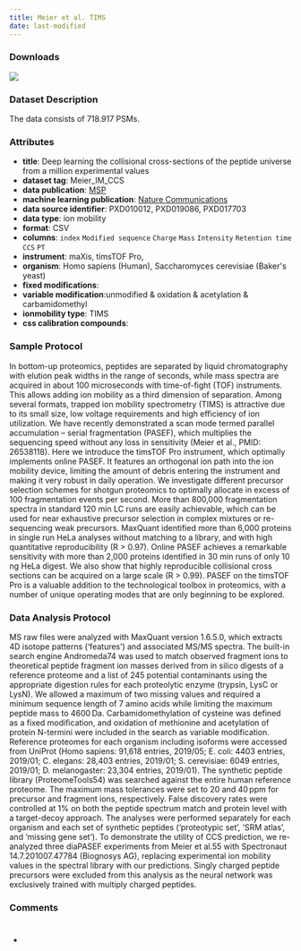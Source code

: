 ```yaml
---
title: Meier et al. TIMS
date: last-modified
---
```


### Downloads
[![](https://img.shields.io/badge/download-full%20dataset-008080?style=flat-square)](https://github.com/ProteomicsML/ProteomicsML/raw/main/datasets/ionmobility/Meier_IM_CCS/combined_sm.zip)

### Dataset Description
The data consists of 718.917 PSMs.

### Attributes
- **title**: Deep learning the collisional cross-sections of the peptide universe from a million experimental values
- **dataset tag**: Meier_IM_CCS
- **data publication**: [MSP](https://doi.org/10.1074/mcp.tir118.000900)
- **machine learning publication**: [Nature Communications](https://doi.org/10.1038/s41467-021-21352-8)
- **data source identifier**: PXD010012, PXD019086, PXD017703
- **data type**: ion mobility
- **format**: CSV
- **columns**: `index` `Modified sequence` `Charge` `Mass` `Intensity` `Retention time` `CCS` `PT`
- **instrument**: maXis, timsTOF Pro, 
- **organism**: Homo sapiens (Human), Saccharomyces cerevisiae (Baker's yeast)
- **fixed modifications**: <unknown>
- **variable modification**:unmodified & oxidation & acetylation & carbamidomethyl
- **ionmobility type**: TIMS
- **css calibration compounds**: <unknown>


### Sample Protocol
In bottom-up proteomics, peptides are separated by liquid chromatography with elution
peak widths in the range of seconds, while mass spectra are acquired in about 100 microseconds
with time-of-fight (TOF) instruments. This allows adding ion mobility as a third dimension of
separation. Among several formats, trapped ion mobility spectrometry (TIMS) is attractive due
to its small size, low voltage requirements and high efficiency of ion utilization. We have
recently demonstrated a scan mode termed parallel accumulation – serial fragmentation (PASEF),
which multiplies the sequencing speed without any loss in sensitivity (Meier et al., PMID:
26538118). Here we introduce the timsTOF Pro instrument, which optimally implements online
PASEF. It features an orthogonal ion path into the ion mobility device, limiting the amount
of debris entering the instrument and making it very robust in daily operation. We investigate
different precursor selection schemes for shotgun proteomics to optimally allocate in excess
of 100 fragmentation events per second. More than 800,000 fragmentation spectra in standard
120 min LC runs are easily achievable, which can be used for near exhaustive precursor selection
in complex mixtures or re-sequencing weak precursors. MaxQuant identified more than 6,000 proteins
in single run HeLa analyses without matching to a library, and with high quantitative reproducibility
(R > 0.97). Online PASEF achieves a remarkable sensitivity with more than 2,000 proteins identified
in 30 min runs of only 10 ng HeLa digest. We also show that highly reproducible collisional cross
sections can be acquired on a large scale (R > 0.99). PASEF on the timsTOF Pro is a valuable addition
to the technological toolbox in proteomics, with a number of unique operating modes that are only
beginning to be explored.

### Data Analysis Protocol
MS raw files were analyzed with MaxQuant version 1.6.5.0, which extracts 4D isotope patterns
(‘features’) and associated MS/MS spectra. The built-in search engine Andromeda74 was used
to match observed fragment ions to theoretical peptide fragment ion masses derived from in
silico digests of a reference proteome and a list of 245 potential contaminants using the
appropriate digestion rules for each proteolytic enzyme (trypsin, LysC or LysN). We allowed
a maximum of two missing values and required a minimum sequence length of 7 amino acids while
limiting the maximum peptide mass to 4600 Da. Carbamidomethylation of cysteine was defined as
a fixed modification, and oxidation of methionine and acetylation of protein N-termini were
included in the search as variable modification. Reference proteomes for each organism including
isoforms were accessed from UniProt (Homo sapiens: 91,618 entries, 2019/05; E. coli: 4403 entries,
2019/01; C. elegans: 28,403 entries, 2019/01; S. cerevisiae: 6049 entries, 2019/01; D. melanogaster:
23,304 entries, 2019/01). The synthetic peptide library (ProteomeTools54) was searched against
the entire human reference proteome. The maximum mass tolerances were set to 20 and 40 ppm for
precursor and fragment ions, respectively. False discovery rates were controlled at 1% on both
the peptide spectrum match and protein level with a target-decoy approach. The analyses were
performed separately for each organism and each set of synthetic peptides (‘proteotypic set’,
‘SRM atlas’, and ‘missing gene set’). To demonstrate the utility of CCS prediction, we re-analyzed
three diaPASEF experiments from Meier et al.55 with Spectronaut 14.7.201007.47784 (Biognosys AG),
replacing experimental ion mobility values in the spectral library with our predictions. Singly
charged peptide precursors were excluded from this analysis as the neural network was exclusively
trained with multiply charged peptides.

### Comments
- #
